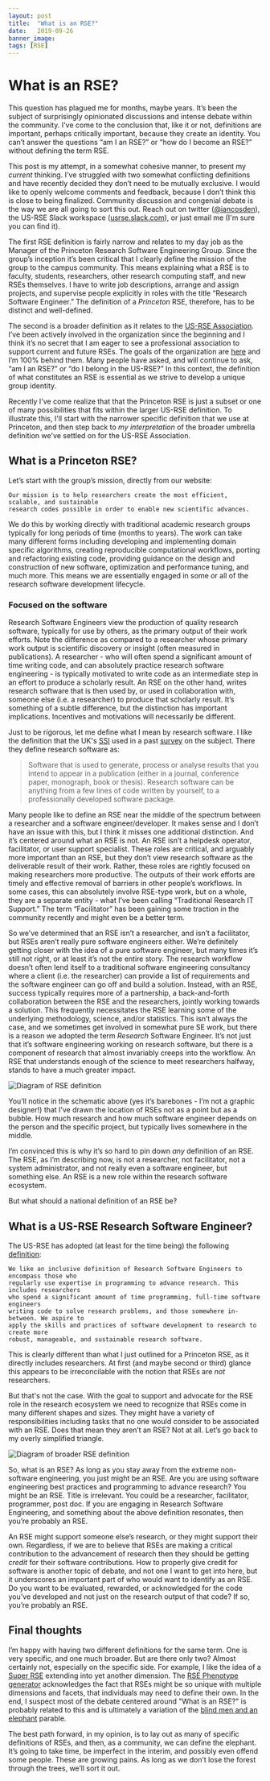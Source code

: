 ```yaml
---
layout: post
title:  "What is an RSE?"
date:   2019-09-26
banner_image:
tags: [RSE]
---
```


# What is an RSE?

This question has plagued me for months, maybe years.  It’s been the subject of surprisingly opinionated discussions and intense debate within the community.  I've come to the conclusion that, like it or not, definitions are important, perhaps critically important, because they create an identity.  You can’t answer the questions “am I an RSE?” or “how do I become an RSE?” without defining the term RSE.

This post is my attempt, in a somewhat cohesive manner, to present my _current_ thinking.  I've struggled with two somewhat conflicting definitions and have recently decided they don’t need to be mutually exclusive.  I would like to openly welcome comments and feedback, because I don’t think this is close to being finalized.   Community discussion and congenial debate is the way we are all going to sort this out.  Reach out on twitter ([@iancosden](https://twitter.com/iancosden)), the US-RSE Slack workspace ([usrse.slack.com](https://usrse.slack.com)), or just email me (I'm sure you can find it).

The first RSE definition is fairly narrow and relates to my day job as the Manager of the Princeton Research Software Engineering Group.  Since the group’s inception it’s been critical that I clearly define the mission of the group to the campus community.  This means explaining what a RSE is to faculty, students, researchers, other research computing staff, and new RSEs themselves.  I have to write job descriptions, arrange and assign projects, and supervise people explicitly in roles with the title “Research Software Engineer.”  The definition of a _Princeton_ RSE, therefore, has to be distinct and well-defined.

The second is a broader definition as it relates to the [US-RSE Association](https://us-rse.org).  I’ve been actively involved in the organization since the beginning and I think it’s no secret that I am eager to see a professional association to support current and future RSEs.  The goals of the organization are [here](https://us-rse.org/mission) and I’m 100% behind them.  Many people have asked, and will continue to ask, “am I an RSE?” or “do I belong in the US-RSE?”  In this context, the definition of what constitutes an RSE is essential as we strive to develop a unique group identity.

Recently I've come realize that that the Princeton RSE is just a subset or one of many possibilities that fits within the larger US-RSE definition.  To illustrate this, I'll start with the narrower specific definition that we use at Princeton, and then step back to _my interpretation_ of the broader umbrella definition we've settled on for the US-RSE Association.  


## What is a Princeton RSE?

Let’s start with the group’s mission, directly from our website:  

    Our mission is to help researchers create the most efficient, scalable, and sustainable
    research codes possible in order to enable new scientific advances.

We do this by working directly with traditional academic research groups typically for long periods of time (months to years). The work can take many different forms including developing and implementing domain specific algorithms, creating reproducible computational workflows,  porting and refactoring existing code, providing guidance on the design and construction of new software, optimization and performance tuning, and much more.  This means we are essentially engaged in some or all of the research software development lifecycle.

### Focused on the software

Research Software Engineers view the production of quality research software, typically for use by others, as the primary output of their work efforts. Note the difference as compared to a researcher whose primary work output is scientific discovery or insight (often measured in publications). A researcher - who will often spend a significant amount of time writing code, and can absolutely practice research software engineering - is typically motivated to write code as an intermediate step in an effort to produce a scholarly result.  An RSE on the other hand, writes research software that is then used by, or used in collaboration with, someone else (i.e. a researcher) to produce that scholarly result.  It’s something of a subtle difference, but the distinction has important implications.  Incentives and motivations will necessarily be different.

Just to be rigorous, let me define what I mean by research software.  I like the definition that the UK's [SSI](https://www.software.ac.uk/) used in a past [survey](https://www.software.ac.uk/blog/2014-12-04-its-impossible-conduct-research-without-software-say-7-out-10-uk-researchers) on the subject.  There they define research software as:
> Software that is used to generate, process or analyse results that you intend to appear in a publication (either in a journal, conference paper, monograph, book or thesis). Research software can be anything from a few lines of code written by yourself, to a professionally developed software package.

Many people like to define an RSE near the middle of the spectrum between a researcher and a software engineer/developer.  It makes sense and I don’t have an issue with this, but I think it misses one additional distinction.  And it’s centered around what an RSE is not.  An RSE isn’t a helpdesk operator, facilitator, or user support specialist.  These roles are critical, and arguably more important than an RSE, but they don’t view research software as the deliverable result of their work.  Rather, these roles are rightly focused on making researchers more productive.   The outputs of their work efforts are timely and effective removal of barriers in other people’s workflows.  In some cases, this can absolutely involve RSE-type work, but on a whole, they are a separate entity - what I’ve been calling “Traditional Research IT Support.”  The term “Facilitator” has been gaining some traction in the community recently and might even be a better term.

So we’ve determined that an RSE isn’t a researcher, and isn’t a facilitator, but RSEs aren’t really pure software engineers either.  We’re definitely getting closer with the idea of a pure software engineer, but many times it’s still not right, or at least it’s not the entire story.  The research workflow doesn’t often lend itself to a traditional software engineering consultancy where a client (i.e. the researcher) can provide a list of requirements and the software engineer can go off and build a solution.  Instead, with an RSE, success typically requires more of a partnership, a back-and-forth collaboration between the RSE and the researchers, jointly working towards a solution. This frequently necessitates the RSE learning some of the underlying methodology, science, and/or statistics. This isn’t always the case, and we sometimes get involved in somewhat pure SE work, but there is a reason we adopted the term _Research_ Software Engineer.  It’s not just that it’s software engineering working on research software, but there is a component of research that almost invariably creeps into the workflow. An RSE that understands enough of the science to meet researchers halfway, stands to have a much greater impact.

![Diagram of RSE definition](/assets/images/posts/2019/RSE-diagram.png)


You’ll notice in the schematic above (yes it’s barebones - I’m not a graphic designer!) that I’ve drawn the location of RSEs not as a point but as a bubble.  How much research and how much software engineer depends on the person and the specific project, but typically lives somewhere in the middle.

I’m convinced this is why it’s so hard to pin down *any* definition of an RSE.  The RSE, as I’m describing now, is not a researcher, not facilitator, not a system administrator, and not really even a software engineer, but something else.  An RSE is a new role within the research software ecosystem.


But what should a national definition of an RSE be?


## What is a US-RSE Research Software Engineer?

The US-RSE has adopted (at least for the time being) the following [definition](https://us-rse.org/what-is-an-rse/):

    We like an inclusive definition of Research Software Engineers to encompass those who
    regularly use expertise in programming to advance research. This includes researchers
    who spend a significant amount of time programming, full-time software engineers
    writing code to solve research problems, and those somewhere in-between. We aspire to
    apply the skills and practices of software development to research to create more
    robust, manageable, and sustainable research software.

This is clearly different than what I just outlined for a Princeton RSE, as it directly includes researchers.  At first (and maybe second or third) glance this appears to be irreconcilable with the notion that RSEs are *not* researchers.  

But that's not the case.  With the goal to support and advocate for the RSE role in the research ecosystem we need to recognize that RSEs come in many different shapes and sizes. They might have a variety of responsibilities including tasks that no one would consider to be associated with an RSE.  Does that mean they aren’t an RSE? Not at all.  Let’s go back to my overly simplified triangle.  

![Diagram of broader RSE definition](/assets/images/posts/2019/US-RSE-diagram.png)


So, what is an RSE?  As long as you stay away from the extreme non-software engineering, you just might be an RSE.  Are you are using software engineering best practices and programming to advance research?  You might be an RSE.  Title is irrelevant.  You could be a researcher, facilitator, programmer, post doc.  If you are engaging in Research Software Engineering, and something about the above definition resonates, then you’re probably an RSE.

An RSE might support someone else’s research, or they might support their own.  Regardless, if we are to believe that RSEs are making a critical contribution to the advancement of research then they should be getting *credit* for their software contributions.  How to properly give credit for software is another topic of debate, and not one I want to get into here, but it underscores an important part of who would want to identify as an RSE.  Do you want to be evaluated, rewarded, or acknowledged for the code you’ve developed and not just on the research output of that code?  If so, you’re probably an RSE.



## Final thoughts

I’m happy with having two different definitions for the same term.  One is very specific, and one much broader.  But are there only two?  Almost certainly not, especially on the specific side.  For example, I like the idea of a [Super RSE](https://danielskatzblog.wordpress.com/2019/07/12/super-rses-combining-research-and-service-in-three-dimensions-of-research-software-engineering/) extending into yet another dimension. The [RSE Phenotype generator](https://us-rse.org/rse-phenotype/) acknowledges the fact that RSEs might be so unique with multiple dimensions and facets, that individuals may need to define their own. In the end, I suspect most of the debate centered around "What is an RSE?" is probably related to this and is ultimately a variation of the [blind men and an elephant](https://en.wikipedia.org/wiki/Blind_men_and_an_elephant) parable.  

The best path forward, in my opinion, is to lay out as many of specific definitions of RSEs, and then, as a community, we can define the elephant.  It’s going to take time, be imperfect in the interim, and possibly even offend some people.  These are growing pains.  As long as we don’t lose the forest through the trees, we’ll sort it out.
